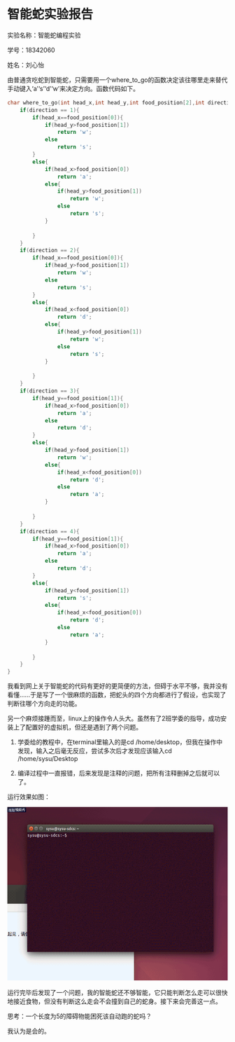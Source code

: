 # 智能蛇实验报告

实验名称：智能蛇编程实验

学号：18342060

姓名：刘心怡 

由普通贪吃蛇到智能蛇，只需要用一个where_to_go的函数决定该往哪里走来替代手动键入‘a’‘s’‘d’‘w’来决定方向。函数代码如下。 

```c
char where_to_go(int head_x,int head_y,int food_position[2],int direction){
	if(direction == 1){
		if(head_x==food_position[0]){
			if(head_y>food_position[1])
				return 'w';
			else
				return 's';
		}
		else{
			if(head_x>food_position[0])
				return 'a';
			else{
				if(head_y>food_position[1])
					return 'w';
				else
					return 's';
			} 
		    
		}	
	}
	if(direction == 2){
		if(head_x==food_position[0]){
			if(head_y>food_position[1])
				return 'w';
			else
				return 's';
		}
		else{
			if(head_x<food_position[0])
				return 'd';
			else{
				if(head_y>food_position[1])
					return 'w';
				else
					return 's';
			} 
		    
		}	
	}
	if(direction == 3){
		if(head_y==food_position[1]){
			if(head_x>food_position[0])
				return 'a';
			else
				return 'd';
		}
		else{
			if(head_y>food_position[1])
				return 'w';
			else{
				if(head_x<food_position[0])
					return 'd';
				else
					return 'a';
			} 
		    
		}	
	}
	if(direction == 4){
		if(head_y==food_position[1]){
			if(head_x>food_position[0])
				return 'a';
			else
				return 'd';
		}
		else{
			if(head_y<food_position[1])
				return 's';
			else{
				if(head_x<food_position[0])
					return 'd';
				else
					return 'a';
			} 
		    
		}	
	}
}
```

我看到网上关于智能蛇的代码有更好的更简便的方法，但碍于水平不够，我并没有看懂……于是写了一个很麻烦的函数，把蛇头的四个方向都进行了假设，也实现了判断往哪个方向走的功能。

另一个麻烦接踵而至，linux上的操作令人头大。虽然有了2班学委的指导，成功安装上了配置好的虚拟机，但还是遇到了两个问题。

1. 学委给的教程中，在terminal里输入的是cd /home/desktop，但我在操作中发现，输入之后毫无反应，尝试多次后才发现应该输入cd /home/sysu/Desktop

2. 编译过程中一直报错，后来发现是注释的问题，把所有注释删掉之后就可以了。

运行效果如图：

![](https://raw.githubusercontent.com/loudax/Picture/master/%E6%99%BA%E8%83%BD%E8%9B%87.gif)

运行完毕后发现了一个问题，我的智能蛇还不够智能，它只能判断怎么走可以很快地接近食物，但没有判断这么走会不会撞到自己的蛇身。接下来会完善这一点。

思考：一个长度为5的障碍物能困死该自动跑的蛇吗？

我认为是会的。